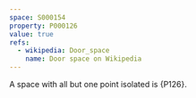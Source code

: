 ```yaml
---
space: S000154
property: P000126
value: true
refs:
  - wikipedia: Door_space
    name: Door space on Wikipedia
---
```


A space with all but one point isolated is {P126}.
